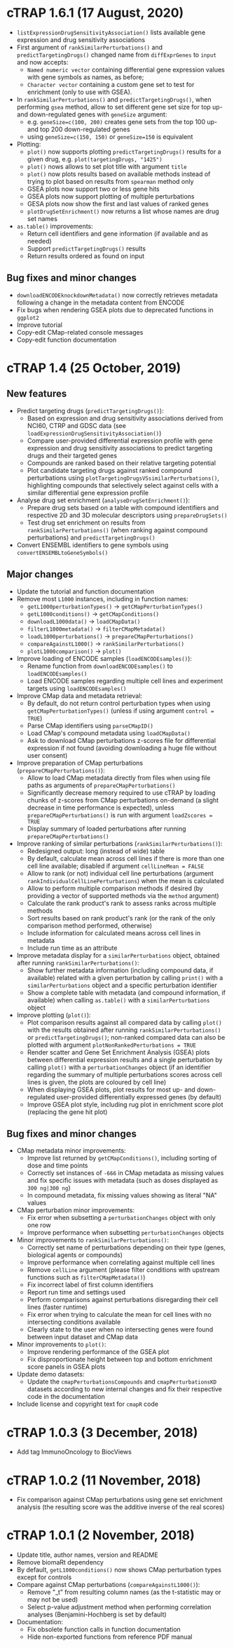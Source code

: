 # cTRAP 1.6.1 (17 August, 2020)

* `listExpressionDrugSensitivityAssociation()` lists available gene expression
and drug sensitivity associations
* First argument of `rankSimilarPerturbations()` and `predictTargetingDrugs()`
changed name from `diffExprGenes` to `input` and now accepts:
    - `Named numeric vector` containing differential gene expression values
    with gene symbols as names, as before;
    - `Character vector` containing a custom gene set to test for enrichment
    (only to use with GSEA).
* In `rankSimilarPerturbations()` and `predictTargetingDrugs()`, when performing
`gsea` method, allow to set different gene set size for top up- and
down-regulated genes with `geneSize` argument:
    - e.g. `geneSize=c(100, 200)` creates gene sets from the top 100 up-
    and top 200 down-regulated genes
    - using `geneSize=c(150, 150)` or `geneSize=150` is equivalent
* Plotting:
    - `plot()` now supports plotting `predictTargetingDrugs()` results for a
    given drug, e.g. `plot(targetingDrugs, "1425")`
    - `plot()` nows allows to set plot title with argument `title`
    - `plot()` now plots results based on available methods instead of trying
    to plot based on results from `spearman` method only
    - GSEA plots now support two or less gene hits
    - GSEA plots now support plotting of multiple perturbations
    - GESA plots now show the first and last values of ranked genes
    - `plotDrugSetEnrichment()` now returns a list whose names are drug set
    names
* `as.table()` improvements:
    - Return cell identifiers and gene information (if available and as needed)
    - Support `predictTargetingDrugs()` results
    - Return results ordered as found on input

## Bug fixes and minor changes

* `downloadENCODEknockdownMetadata()` now correctly retrieves metadata following
a change in the metadata content from ENCODE
* Fix bugs when rendering GSEA plots due to deprecated functions in `ggplot2`
* Improve tutorial
* Copy-edit CMap-related console messages
* Copy-edit function documentation

# cTRAP 1.4 (25 October, 2019)

## New features

* Predict targeting drugs (`predictTargetingDrugs()`):
    - Based on expression and drug sensitivity associations derived from NCI60,
    CTRP and GDSC data (see `loadExpressionDrugSensitivityAssociation()`)
    - Compare user-provided differential expression profile with gene expression
    and drug sensitivity associations to predict targeting drugs and their
    targeted genes
    - Compounds are ranked based on their relative targeting potential
    - Plot candidate targeting drugs against ranked compound perturbations using
    `plotTargetingDrugsVSsimilarPerturbations()`, highlighting compounds that
    selectively select against cells with a similar differential gene expression
    profile
* Analyse drug set enrichment (`analyseDrugSetEnrichment()`):
    - Prepare drug sets based on a table with compound identifiers and 
    respective 2D and 3D molecular descriptors using `prepareDrugSets()`
    - Test drug set enrichment on results from
    `rankSimilarPerturbations()` (when ranking against compound perturbations)
    and `predictTargetingDrugs()`
* Convert ENSEMBL identifiers to gene symbols using
`convertENSEMBLtoGeneSymbols()`

## Major changes

* Update the tutorial and function documentation
* Remove most `L1000` instances, including in function names:
    - `getL1000perturbationTypes()` -> `getCMapPerturbationTypes()`
    - `getL1000conditions()`        -> `getCMapConditions()`
    - `downloadL1000data()`         -> `loadCMapData()`
    - `filterL1000metadata()`       -> `filterCMapMetadata()`
    - `loadL1000perturbations()`    -> `prepareCMapPerturbations()`
    - `compareAgainstL1000()`       -> `rankSimilarPerturbations()`
    - `plotL1000comparison()`       -> `plot()`
* Improve loading of ENCODE samples (`loadENCODEsamples()`):
    - Rename function from `downloadENCODEsamples()` to `loadENCODEsamples()`
    - Load ENCODE samples regarding multiple cell lines and experiment targets
    using `loadENCODEsamples()`
* Improve CMap data and metadata retrieval:
    - By default, do not return control perturbation types when using
    `getCMapPerturbationTypes()` (unless if using argument `control = TRUE`)
    - Parse CMap identifiers using `parseCMapID()`
    - Load CMap's compound metadata using `loadCMapData()`
    - Ask to download CMap perturbations z-scores file for differential 
    expression if not found (avoiding downloading a huge file without user 
    consent)
* Improve preparation of CMap perturbations (`prepareCMapPerturbations()`):
    - Allow to load CMap metadata directly from files when using file paths as
    arguments of `prepareCMapPerturbations()`
    - Significantly decrease memory required to use cTRAP by loading chunks of
    z-scores from CMap perturbations on-demand (a slight decrease in time
    performance is expected), unless `prepareCMapPerturbations()` is run with
    argument `loadZscores = TRUE`
    - Display summary of loaded perturbations after running 
    `prepareCMapPerturbations()`
* Improve ranking of similar perturbations (`rankSimilarPerturbations()`):
    - Redesigned output: long (instead of wide) table
    - By default, calculate mean across cell lines if there is more than one 
    cell line available; disabled if argument `cellLineMean = FALSE`
    - Allow to rank (or not) individual cell line perturbations (argument
    `rankIndividualCellLinePerturbations`) when the mean is calculated
    - Allow to perform multiple comparison methods if desired (by providing a 
    vector of supported methods via the `method` argument)
    - Calculate the rank product's rank to assess ranks across multiple methods
    - Sort results based on rank product's rank (or the rank of the only
    comparison method performed, otherwise)
    - Include information for calculated means across cell lines in metadata
    - Include run time as an attribute
* Improve metadata display for a `similarPerturbations` object, obtained after
running `rankSimilarPerturbations()`:
    - Show further metadata information (including compound data, if available)
    related with a given perturbation by calling `print()` with a
    `similarPerturbations` object and a specific perturbation identifier
    - Show a complete table with metadata (and compound information, if 
    available) when calling `as.table()` with a `similarPerturbations` object
* Improve plotting (`plot()`):
    - Plot comparison results against all compared data by calling `plot()` with
    the results obtained after running `rankSimilarPerturbations()` or
    `predictTargetingDrugs()`; non-ranked compared data can also be plotted with
    argument `plotNonRankedPerturbations = TRUE`
    - Render scatter and Gene Set Enrichment Analysis (GSEA) plots between
    differential expression results and a single perturbation by calling 
    `plot()` with a `perturbationChanges` object (if an identifier regarding the 
    summary of multiple perturbations scores across cell lines is given, the
    plots are coloured by cell line)
    - When displaying GSEA plots, plot results for most up- and down-regulated
    user-provided differentially expressed genes (by default)
    - Improve GSEA plot style, including rug plot in enrichment score plot
    (replacing the gene hit plot)

## Bug fixes and minor changes

* CMap metadata minor improvements:
    - Improve list returned by `getCMapConditions()`, including sorting of dose 
    and time points
    - Correctly set instances of `-666` in CMap metadata as missing values and 
    fix specific issues with metadata (such as doses displayed as
    `300 ng|300 ng`)
    - In compound metadata, fix missing values showing as literal "NA" values
* CMap perturbation minor improvements:
    - Fix error when subsetting a `perturbationChanges` object with only one row
    - Improve performance when subsetting `perturbationChanges` objects
* Minor improvements to `rankSimilarPerturbations()`:
    - Correctly set name of perturbations depending on their type (genes,
    biological agents or compounds)
    - Improve performance when correlating against multiple cell lines
    - Remove `cellLine` argument (please filter conditions with upstream
    functions such as `filterCMapMetadata()`)
    - Fix incorrect label of first column identifiers
    - Report run time and settings used
    - Perform comparisons against perturbations disregarding their cell lines
    (faster runtime)
    - Fix error when trying to calculate the mean for cell lines with no 
    intersecting conditions available
    - Clearly state to the user when no intersecting genes were found between
    input dataset and CMap data
* Minor improvements to `plot()`:
    - Improve rendering performance of the GSEA plot
    - Fix disproportionate height between top and bottom enrichment score panels
    in GSEA plots
* Update demo datasets:
    - Update the `cmapPerturbationsCompounds` and `cmapPerturbationsKD` datasets 
    according to new internal changes and fix their respective code in the 
    documentation
* Include license and copyright text for `cmapR` code

# cTRAP 1.0.3 (3 December, 2018)

* Add tag ImmunoOncology to BiocViews

# cTRAP 1.0.2 (11 November, 2018)

* Fix comparison against CMap perturbations using gene set enrichment analysis 
(the resulting score was the additive inverse of the real scores)

# cTRAP 1.0.1 (2 November, 2018)

* Update title, author names, version and README
* Remove biomaRt dependency
* By default, `getL1000conditions()` now shows CMap perturbation types except 
for controls
* Compare against CMap perturbations (`compareAgainstL1000()`):
    - Remove "_t" from resulting column names (as the t-statistic may or may not
    be used)
    - Select p-value adjustment method when performing correlation analyses
    (Benjamini-Hochberg is set by default)
* Documentation:
    - Fix obsolete function calls in function documentation
    - Hide non-exported functions from reference PDF manual
